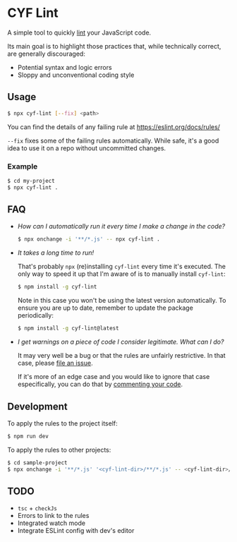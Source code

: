 # CYF Lint

A simple tool to quickly [lint](<https://en.wikipedia.org/wiki/Lint_(software)>)
your JavaScript code.

Its main goal is to highlight those practices that, while technically correct,
are generally discouraged:

- Potential syntax and logic errors
- Sloppy and unconventional coding style

## Usage

```bash
$ npx cyf-lint [--fix] <path>
```

You can find the details of any failing rule at https://eslint.org/docs/rules/

`--fix` fixes some of the failing rules automatically. While safe, it's a good
idea to use it on a repo without uncommitted changes.

### Example

```bash
$ cd my-project
$ npx cyf-lint .
```

## FAQ

- _How can I automatically run it every time I make a change in the code?_

  ```bash
  $ npx onchange -i '**/*.js' -- npx cyf-lint .
  ```

- _It takes a long time to run!_

  That's probably `npx` (re)installing `cyf-lint` every time it's executed. The
  only way to speed it up that I'm aware of is to manually install `cyf-lint`:

  ```bash
  $ npm install -g cyf-lint
  ```

  Note in this case you won't be using the latest version automatically. To
  ensure you are up to date, remember to update the package periodically:

  ```bash
  $ npm install -g cyf-lint@latest
  ```

- _I get warnings on a piece of code I consider legitimate. What can I do?_

  It may very well be a bug or that the rules are unfairly restrictive. In that
  case, please [file an issue](https://github.com/frosas/cyf-lint/issues).

  If it's more of an edge case and you would like to ignore that case especifically,
  you can do that by [commenting your code](https://eslint.org/docs/user-guide/configuring#disabling-rules-with-inline-comments).

## Development

To apply the rules to the project itself:

```bash
$ npm run dev
```

To apply the rules to other projects:

```bash
$ cd sample-project
$ npx onchange -i '**/*.js' '<cyf-lint-dir>/**/*.js' -- <cyf-lint-dir>/bin/cyf-lint .
```

## TODO

- `tsc` + `checkJs`
- Errors to link to the rules
- Integrated watch mode
- Integrate ESLint config with dev's editor
